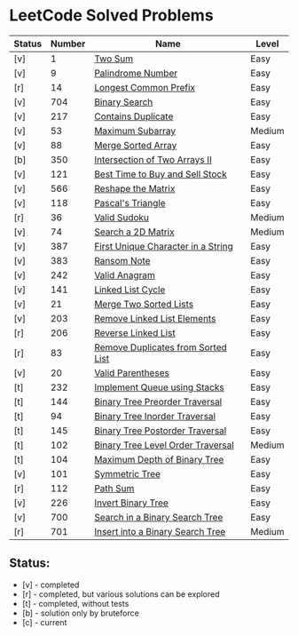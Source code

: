 # LeetCode Solved Problems

| Status | Number | Name                                                                                                     | Level  |
|--------|--------|----------------------------------------------------------------------------------------------------------|--------|
| [v]    | 1      | [Two Sum](solutions/1.%20Two%20Sum.go)                                                                   | Easy   |
| [v]    | 9      | [Palindrome Number](./solutions/9.%20Palindrome%20Number.go)                                             | Easy   |
| [r]    | 14     | [Longest Common Prefix](./solutions/14.%20Longest%20Common%20Prefix.go)                                  | Easy   |
| [v]    | 704    | [Binary Search](./solutions/704.%20Binary%20Search.go)                                                   | Easy   |
| [v]    | 217    | [Contains Duplicate](./solutions/217.%20Contains%20Duplicate.go)                                         | Easy   |
| [v]    | 53     | [Maximum Subarray](./solutions/53.%20Maximum%20Subarray.go)                                              | Medium |
| [v]    | 88     | [Merge Sorted Array](./solutions/88.%20Merge%20Sorted%20Array.go)                                        | Easy   |
| [b]    | 350    | [Intersection of Two Arrays II](./solutions/350.%20Intersection%20of%20Two%20Arrays%20II.go)             | Easy   |
| [v]    | 121    | [Best Time to Buy and Sell Stock](./solutions/121.%20Best%20Time%20to%20Buy%20and%20Sell%20Stock.go)     | Easy   |
| [v]    | 566    | [Reshape the Matrix](./solutions/566.%20Reshape%20the%20Matrix.go)                                       | Easy   |
| [v]    | 118    | [Pascal's Triangle](./solutions/118.%20Pascal's%20Triangle.go)                                           | Easy   |
| [r]    | 36     | [Valid Sudoku](./solutions/36.%20Valid%20Sudoku.go)                                                      | Medium |
| [v]    | 74     | [Search a 2D Matrix](./solutions/74.%20Search%20a%202D%20Matrix.go)                                      | Medium |
| [v]    | 387    | [First Unique Character in a String](./solutions/387.%20First%20Unique%20Character%20in%20a%20String.go) | Easy   |
| [v]    | 383    | [Ransom Note](./solutions/383.%20Ransom%20Note.go)                                                       | Easy   |
| [v]    | 242    | [Valid Anagram](./solutions/242.%20Valid%20Anagram.go)                                                   | Easy   |
| [v]    | 141    | [Linked List Cycle](./solutions/141.%20Linked%20List%20Cycle.go)                                         | Easy   |
| [v]    | 21     | [Merge Two Sorted Lists](./solutions/21.%20Merge%20Two%20Sorted%20Lists.go)                              | Easy   |
| [v]    | 203    | [Remove Linked List Elements](./solutions/203.%20Remove%20Linked%20List%20Elements.go)                   | Easy   |
| [r]    | 206    | [Reverse Linked List](./solutions/206.%20Reverse%20Linked%20List.go)                                     | Easy   |
| [r]    | 83     | [Remove Duplicates from Sorted List](./solutions/83.%20Remove%20Duplicates%20from%20Sorted%20List.go)    | Easy   |
| [v]    | 20     | [Valid Parentheses](./solutions/20.%20Valid%20Parentheses.go)                                            | Easy   |
| [t]    | 232    | [Implement Queue using Stacks](./solutions/232.%20Implement%20Queue%20using%20Stacks.go)                 | Easy   |
| [t]    | 144    | [Binary Tree Preorder Traversal](./solutions/144.%20Binary%20Tree%20Preorder%20Traversal.go)             | Easy   |
| [t]    | 94     | [Binary Tree Inorder Traversal](./solutions/94.%20Binary%20Tree%20Inorder%20Traversal.go)                | Easy   |
| [t]    | 145    | [Binary Tree Postorder Traversal](./solutions/145.%20Binary%20Tree%20Postorder%20Traversal.go)           | Easy   |
| [t]    | 102    | [Binary Tree Level Order Traversal](./solutions/102.%20Binary%20Tree%20Level%20Order%20Traversal.go)     | Medium |
| [t]    | 104    | [Maximum Depth of Binary Tree](./solutions/104.%20Maximum%20Depth%20of%20Binary%20Tree.go)               | Easy   |
| [v]    | 101    | [Symmetric Tree](./solutions/101.%20Symmetric%20Tree.go)                                                 | Easy   |
| [r]    | 112    | [Path Sum](./solutions/112.%20Path%20Sum.go)                                                             | Easy   |
| [v]    | 226    | [Invert Binary Tree](./solutions/226.%20Invert%20Binary%20Tree.go)                                       | Easy   |
| [v]    | 700    | [Search in a Binary Search Tree](./solutions/700.%20Search%20in%20a%20Binary%20Search%20Tree.go)         | Easy   |
| [r]    | 701    | [Insert into a Binary Search Tree](./solutions/701.%20Insert%20into%20a%20Binary%20Search%20Tree.go)     | Medium |

Status:
- 
- [v] - completed
- [r] - completed, but various solutions can be explored
- [t] - completed, without tests
- [b] - solution only by bruteforce 
- [c] - current
